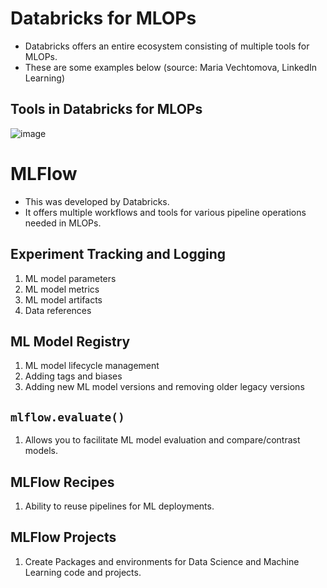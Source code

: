 # Databricks for MLOPs
* Databricks offers an entire ecosystem consisting of multiple tools for MLOPs.
* These are some examples below (source: Maria Vechtomova, LinkedIn Learning)


## Tools in Databricks for MLOPs

![image](https://github.com/user-attachments/assets/b43db285-0016-4358-85d2-246d7e48b17f)



# MLFlow
* This was developed by Databricks.
* It offers multiple workflows and tools for various pipeline operations needed in MLOPs.

## Experiment Tracking and Logging
1. ML model parameters
2. ML model metrics
3. ML model artifacts
4. Data references

## ML Model Registry
1. ML model lifecycle management
2. Adding tags and biases
3. Adding new ML model versions and removing older legacy versions

## `mlflow.evaluate()`
1. Allows you to facilitate ML model evaluation and compare/contrast models.


## MLFlow Recipes
1. Ability to reuse pipelines for ML deployments.

## MLFlow Projects
1. Create Packages and environments for Data Science and Machine Learning code and projects. 
